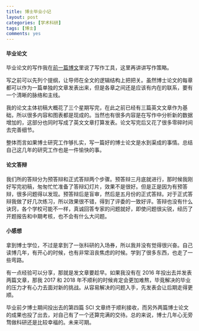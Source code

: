 ```yaml
---
title: 博士毕业小记
layout: post
categories: [学术科研]
tags: [博士]
comments: yes
---
```


#### 毕业论文

毕业论文的写作我在[前一篇博文](http://songchunlin.net/cn/2019/03/latex-vs-word/)里说了写作工具，这里再讲讲写作策略。

写之前可以先列个提纲，让导师在全文的逻辑结构上把把关。虽然博士论文的每章都可以作为一篇单独的文章发表出来，但是各章之间还是应该有内在的联系，要有一个清晰的脉络和主线。

我的论文主体初稿大概花了三个星期写完，在此之前已经有三篇英文文章作为基础，所以很多内容和图表都是现成的。当然也有很多内容是在写作中分析新的数据增加的，这部分也同时写成了英文文章打算发表。论文写完后又花了很多零碎时间去完善细节。

整体而言如果博士研究工作够扎实，写一篇好的博士论文是水到渠成的事情。总结自己这几年的研究工作也是一件愉快的事。

#### 论文答辩
我们所的答辩分为预答辩和正式答辩两个步骤。预答辩三月底就进行，那时候我刚好写完初稿，匆匆忙忙准备了答辩幻灯片，效果不是很好。但是正是因为有预答辩，很多问题得以发现。预答辩后是盲审，然后是五月份的正式答辩。对于正式答辩我做了好几次练习，所以效果很不错，得到了评委的一致好评。答辩也没有什么诀窍，各个学校可能不一样，真诚回答专家的问题就好，即使问题很尖锐，经历了开题报告和中期考核，也不会有什么大问题。

#### 小感想
拿到博士学位，不过是拿到了一张科研的入场券，所以我并没有觉得很兴奋。自己读博几年，有开心的时候，也有非常沮丧焦虑的时候。学到了很多东西，也走了一些弯路。

有一点经验可以分享，那就是发文章要趁早。如果我没有在 2016 年投出去并发表两篇文章，那我 2017 和 2018 年不顺利的时候肯定会更加难熬，毕竟解决的毕业的压力才有心力去面对新的挑战。从容易解决的问题入手，先发表会让后期走得更顺。

毕业前夕博士期间投出去的第四篇 SCI 文章终于顺利接收，而另外两篇博士论文的成果也投了出去，对自己有了一个还算完满的交待。总的来说，博士几年心无旁骛做科研还是比较幸福的。未来可期。